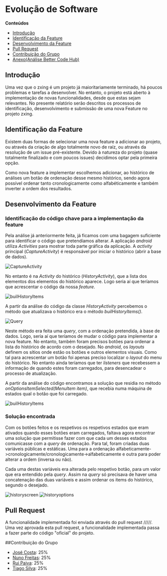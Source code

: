 # Evolução de Software

**Conteúdos**
- [Introdução](#introdução)
- [Identificação da Feature](#identificação-da-feature)
- [Desenvolvimento da Feature](#desenvolvimento-da-feature)
- [Pull Request](#pull-request)
- [Contribuição do Grupo](#contribuição-do-grupo)
- [Anexo(Análise Better Code Hub)](https://github.com/ruivop/zxing/blob/master/ESOF-docs/Documentos%20de%20apoio/Better%20Code%20Hub.pdf)


## Introdução

Uma vez que o zxing é um projeto já maioritariamente terminado, há poucos problemas e tarefas a desenvolver. No entanto, o projeto está aberto à implementação de novas funcionalidades, desde que estas sejam relevantes. No presente relatório serão descritos os processos de identificação, desenvolvimento e submissão de uma nova Feature no projeto zxing. 

## Identificação da Feature

Existem duas formas de selecionar uma nova feature a adicionar ao projeto, ou através da criação de algo totalmente novo  de raíz, ou através da resolução de um issue pré-existente. Devido à natureza do projeto (quase totalmente finalizado e com poucos issues) decidimos optar pela primeira opção.

Como nova feature a implementar escolhemos adicionar, ao histórico de análises um botão de ordenação desse mesmo histórico, sendo agora possível ordenar tanto cronologicamente como alfabéticamente e também inverter a ordem dos resultados.

## Desenvolvimento da Feature

### Identificação do código chave para a implementação da feature
Pela análise já anteriormente feita, já ficamos com uma bagagem suficiente para identificar o código que pretendíamos alterar. A aplicação *android* utiliza *Activities* para mostrar toda parte gráfica da aplicação. A *activity* principal (*CaptureActivity*) é responsável por iniciar o histórico (abrir a base de dados).

![CaptureActivity](/ESOF-docs/resources/CaptureActivity.png)
 
No entanto é na *Activity* do histórico (*HistoryActivity*), que a lista dos elementos dos elementos do histórico aparece. Logo seria aí que teríamos que acrescentar o código da nossa *feature*.
 
 ![builHistoryItems](/ESOF-docs/resources/builHistoryItems.png)
 
A partir da análise do código da classe *HistoryActivity* percebemos o método que atualizava o histórico era o método *builHistoryItems()*.
 
 ![Query](/ESOF-docs/resources/query.png)
 
Neste método era feita uma *query*, com a ordenação pretendida, à base de dados. Logo, seria aí que teríamos de mudar o código para implementar a nova feature. No entanto, também foram precisos botões para ordenar a lista do histórico de acordo com o desejado. No *android*, os *layouts* definem os sítios onde estão os botões e outros elementos visuais. Como tal para acrescentar um botão foi apenas preciso localizar o *layout* do menu do histórico. No entanto ainda teríamos que ter *listeners* que recebessem a informação de quando estes foram carregados, para desencadear o processo de atualização. 

A partir da análise do código encontramos a solução que residia no método *onOptionsItemSelected(MenuItem item)*, que recebia numa máquina de estados qual o botão que foi carregado.

 ![builHistoryItems](/ESOF-docs/resources/handler.png)


### Solução encontrada

Com os botões feitos e os respetivos os respetivos estados que eram ativados quando esses botões eram carregados, faltava agora encontrar uma solução que permitisse fazer com que cada um desses estados comunicasse com a *query* de ordenação. Para tal, foram criadas duas variáveis públicas e estáticas. Uma para a ordenação alfabeticamente->cronologicamente/cronologicamente->alfabeticamente e outra para poder alterar a ordem (inversa ou não).

Cada uma destas variáveis era alterada pelo respetivo botão, para um valor que era entendido pela *query*. Assim na *query* só precisava de haver uma concatenação das duas variáveis e assim ordenar os items do histórico, segundo o desejado.

 ![historyscreen](/ESOF-docs/resources/history.png)  ![historyoptions](/ESOF-docs/resources/historyoptions.png)

## Pull Request

A funcionalidade implementada foi enviada através do pull request /////. Uma vez aprovada esta pull request, a funcionalidade implementada passa a fazer parte do código "oficial" do projeto.

##Contribuição do Grupo
* [José Costa](https://github.com/zecst19): 25%
* [Nuno Freitas](https://github.com/nunofreitas96): 25%
* [Rui Paiva](https://github.com/ruivop): 25%
* [Tiago Silva](https://github.com/tadias): 25%
